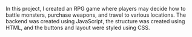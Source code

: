 In this project, I created an RPG game where players may decide how 
to battle monsters, purchase weapons, and travel to various locations. 
The backend was created using JavaScript, the structure was created 
using HTML, and the buttons and layout were styled using CSS.
